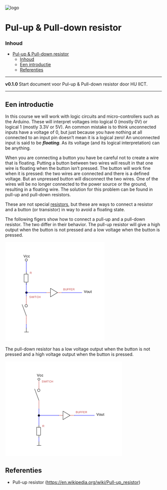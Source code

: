 ![logo]() [](logo-id)

# Pul-up & Pull-down resistor[](title-id)

### Inhoud[](toc-id)

- [Pul-up \& Pull-down resistor](#pul-up--pull-down-resistor)
    - [Inhoud](#inhoud)
  - [Een introductie](#een-introductie)
  - [Referenties](#referenties)

---

**v0.1.0 [](version-id)** Start document voor Pul-up & Pull-down resistor door HU IICT[](author-id).

---

## Een introductie

In this course we will work with logic circuits and micro-controllers such as the Arduino. These will interpret voltages into logical 0 (mostly 0V) or logical 1 (mostly 3.3V or 5V). An common mistake is to think unconnected inputs have a voltage of 0, but just because you have nothing at all connected to an input pin doesn’t mean it is a logical zero! An unconnected input is said to be ***floating***. As its voltage (and its logical interpretation) can be anything.

When you are connecting a button you have be careful not to create a wire that is floating. Putting a button between two wires will result in that one wire is floating when the button isn’t pressed. The button will work fine when it is pressed: the two wires are connected and there is a defined voltage. But an unpressed button will disconnect the two wires. One of the wires will be no longer connected to the power source or the ground, resulting in a floating wire. The solution for this problem can be found in pull-up and pull-down resistors.

These are not special [resistors](../../basis-elektronica/README.md#resistance), but these are ways to connect a resistor and a button (or transistor) in way to avoid a floating state.

The following figers show how to connect a pull-up and a pull-down resistor. The two differ in their behavior. The pull-up resistor will give a high output when the button is not pressed and a low voltage when the button is pressed. 

![A pull-up resistor](../pull-up&pull-down-resistor/img/Pull-upp-resistor.svg)

The pull-down resistor has a low voltage output when the button is not pressed and a high voltage output when the button is pressed.

![A pull-down resistor](../pull-up&pull-down-resistor/img/Pull-down-resistor.svg)

## Referenties
- Pull-up resistor (<https://en.wikipedia.org/wiki/Pull-up_resistor>)